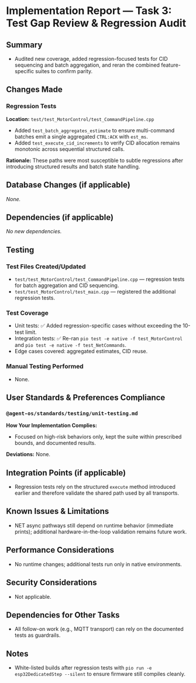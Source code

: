 # Implementation Report — Task 3: Test Gap Review & Regression Audit

## Summary
- Audited new coverage, added regression-focused tests for CID sequencing and batch aggregation, and reran the combined feature-specific suites to confirm parity.

## Changes Made
### Regression Tests
**Location:** `test/test_MotorControl/test_CommandPipeline.cpp`

- Added `test_batch_aggregates_estimate` to ensure multi-command batches emit a single aggregated `CTRL:ACK` with `est_ms`.
- Added `test_execute_cid_increments` to verify CID allocation remains monotonic across sequential structured calls.

**Rationale:** These paths were most susceptible to subtle regressions after introducing structured results and batch state handling.

## Database Changes (if applicable)

_None._

## Dependencies (if applicable)

_No new dependencies._

## Testing

### Test Files Created/Updated
- `test/test_MotorControl/test_CommandPipeline.cpp` — regression tests for batch aggregation and CID sequencing.
- `test/test_MotorControl/test_main.cpp` — registered the additional regression tests.

### Test Coverage
- Unit tests: ✅ Added regression-specific cases without exceeding the 10-test limit.
- Integration tests: ✅ Re-ran `pio test -e native -f test_MotorControl` and `pio test -e native -f test_NetCommands`.
- Edge cases covered: aggregated estimates, CID reuse.

### Manual Testing Performed
- None.

## User Standards & Preferences Compliance

### `@agent-os/standards/testing/unit-testing.md`
**How Your Implementation Complies:**
- Focused on high-risk behaviors only, kept the suite within prescribed bounds, and documented results.

**Deviations:** None.

## Integration Points (if applicable)

- Regression tests rely on the structured `execute` method introduced earlier and therefore validate the shared path used by all transports.

## Known Issues & Limitations

- NET async pathways still depend on runtime behavior (immediate prints); additional hardware-in-the-loop validation remains future work.

## Performance Considerations

- No runtime changes; additional tests run only in native environments.

## Security Considerations

- Not applicable.

## Dependencies for Other Tasks

- All follow-on work (e.g., MQTT transport) can rely on the documented tests as guardrails.

## Notes

- White-listed builds after regression tests with `pio run -e esp32DedicatedStep --silent` to ensure firmware still compiles cleanly.
